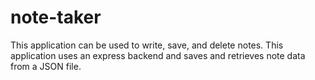 # note-taker
This application can be used to write, save, and delete notes. This application uses an express backend and saves and retrieves note data from a JSON file.
